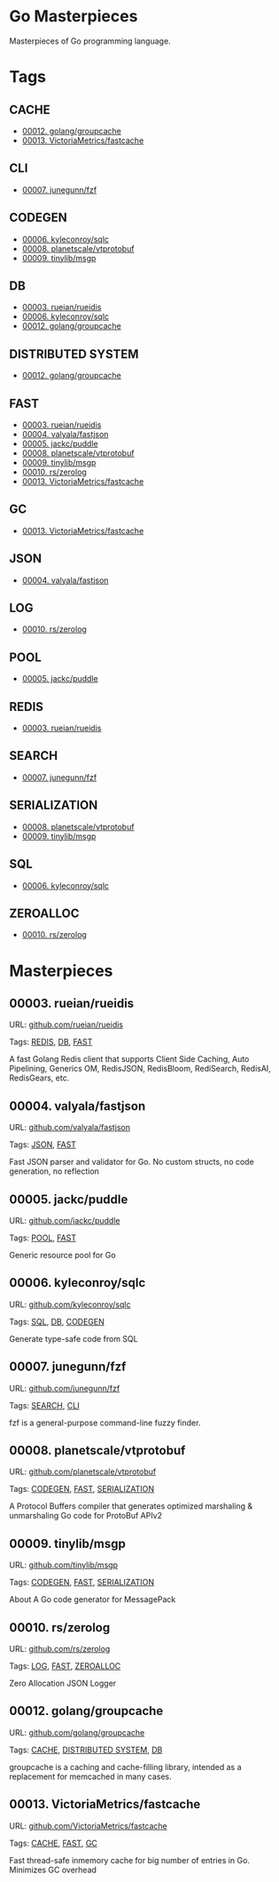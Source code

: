 # Go Masterpieces

Masterpieces of Go programming language.

# Tags

## CACHE

* [00012. golang/groupcache](#00012-golanggroupcache)
* [00013. VictoriaMetrics/fastcache](#00013-victoriametricsfastcache)


## CLI

* [00007. junegunn/fzf](#00007-junegunnfzf)


## CODEGEN

* [00006. kyleconroy/sqlc](#00006-kyleconroysqlc)
* [00008. planetscale/vtprotobuf](#00008-planetscalevtprotobuf)
* [00009. tinylib/msgp](#00009-tinylibmsgp)


## DB

* [00003. rueian/rueidis](#00003-rueianrueidis)
* [00006. kyleconroy/sqlc](#00006-kyleconroysqlc)
* [00012. golang/groupcache](#00012-golanggroupcache)


## DISTRIBUTED SYSTEM

* [00012. golang/groupcache](#00012-golanggroupcache)


## FAST

* [00003. rueian/rueidis](#00003-rueianrueidis)
* [00004. valyala/fastjson](#00004-valyalafastjson)
* [00005. jackc/puddle](#00005-jackcpuddle)
* [00008. planetscale/vtprotobuf](#00008-planetscalevtprotobuf)
* [00009. tinylib/msgp](#00009-tinylibmsgp)
* [00010. rs/zerolog](#00010-rszerolog)
* [00013. VictoriaMetrics/fastcache](#00013-victoriametricsfastcache)


## GC

* [00013. VictoriaMetrics/fastcache](#00013-victoriametricsfastcache)


## JSON

* [00004. valyala/fastjson](#00004-valyalafastjson)


## LOG

* [00010. rs/zerolog](#00010-rszerolog)


## POOL

* [00005. jackc/puddle](#00005-jackcpuddle)


## REDIS

* [00003. rueian/rueidis](#00003-rueianrueidis)


## SEARCH

* [00007. junegunn/fzf](#00007-junegunnfzf)


## SERIALIZATION

* [00008. planetscale/vtprotobuf](#00008-planetscalevtprotobuf)
* [00009. tinylib/msgp](#00009-tinylibmsgp)


## SQL

* [00006. kyleconroy/sqlc](#00006-kyleconroysqlc)


## ZEROALLOC

* [00010. rs/zerolog](#00010-rszerolog)




# Masterpieces

## 00003. rueian/rueidis

URL: [github.com/rueian/rueidis](https://github.com/rueian/rueidis)

Tags: [REDIS](#redis), [DB](#db), [FAST](#fast)

A fast Golang Redis client that supports Client Side Caching, Auto Pipelining, Generics OM, RedisJSON, RedisBloom, RediSearch, RedisAI, RedisGears, etc.



## 00004. valyala/fastjson

URL: [github.com/valyala/fastjson](https://github.com/valyala/fastjson)

Tags: [JSON](#json), [FAST](#fast)

Fast JSON parser and validator for Go. No custom structs, no code generation, no reflection



## 00005. jackc/puddle

URL: [github.com/jackc/puddle](https://github.com/jackc/puddle)

Tags: [POOL](#pool), [FAST](#fast)

Generic resource pool for Go



## 00006. kyleconroy/sqlc

URL: [github.com/kyleconroy/sqlc](https://github.com/kyleconroy/sqlc)

Tags: [SQL](#sql), [DB](#db), [CODEGEN](#codegen)

Generate type-safe code from SQL



## 00007. junegunn/fzf

URL: [github.com/junegunn/fzf](https://github.com/junegunn/fzf)

Tags: [SEARCH](#search), [CLI](#cli)

fzf is a general-purpose command-line fuzzy finder.



## 00008. planetscale/vtprotobuf

URL: [github.com/planetscale/vtprotobuf](https://github.com/planetscale/vtprotobuf)

Tags: [CODEGEN](#codegen), [FAST](#fast), [SERIALIZATION](#serialization)

A Protocol Buffers compiler that generates optimized marshaling & unmarshaling Go code for ProtoBuf APIv2



## 00009. tinylib/msgp

URL: [github.com/tinylib/msgp](https://github.com/tinylib/msgp)

Tags: [CODEGEN](#codegen), [FAST](#fast), [SERIALIZATION](#serialization)

About A Go code generator for MessagePack



## 00010. rs/zerolog

URL: [github.com/rs/zerolog](https://github.com/rs/zerolog)

Tags: [LOG](#log), [FAST](#fast), [ZEROALLOC](#zeroalloc)

Zero Allocation JSON Logger



## 00012. golang/groupcache

URL: [github.com/golang/groupcache](https://github.com/golang/groupcache)

Tags: [CACHE](#cache), [DISTRIBUTED SYSTEM](#distributed-system), [DB](#db)

groupcache is a caching and cache-filling library, intended as a replacement for memcached in many cases.



## 00013. VictoriaMetrics/fastcache

URL: [github.com/VictoriaMetrics/fastcache](https://github.com/VictoriaMetrics/fastcache)

Tags: [CACHE](#cache), [FAST](#fast), [GC](#gc)

Fast thread-safe inmemory cache for big number of entries in Go. Minimizes GC overhead



